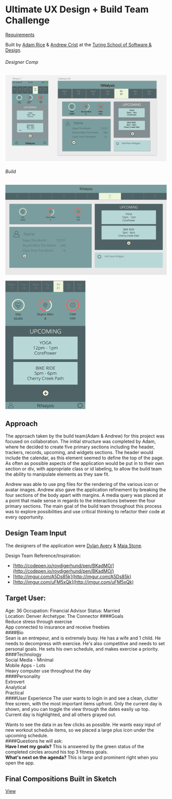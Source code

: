 # Ultimate UX Design + Build Team Challenge

[Requirements](http://frontend.turing.io/projects/ultimate-ux-ui-team-challenge.html)

Built by [Adam Rice](https://github.com/adam-rice) & [Andrew Crist](https://github.com/andrewLcrist) at the [Turing School of Software & Design](https://www.turing.io/).

###### Designer Comp
![screen-grab](https://github.com/adam-rice/fitness-app-comp/blob/master/images/designer-comp.png)

###### Build
![screen-grab](https://github.com/adam-rice/fitness-app-comp/blob/master/images/desktop.png)

<kbd><img src="https://github.com/adam-rice/fitness-app-comp/blob/master/images/mobile1.png" alt="contact card image" width="250" height="400"></kdb>

## Approach

The approach taken by the build team(Adam & Andrew) for this project was focused on collaboration. The initial structure was completed by Adam, where he decided to create five primary sections including the header, trackers, records, upcoming, and widgets sections. The header would include the calendar, as this element seemed to define the top of the page. As often as possible aspects of the application would be put in to their own section or div, with appropriate class or id labeling, to allow the build team the ability to manipulate elements as they saw fit.

Andrew was able to use png files for the rendering of the various icon or avatar images. Andrew also gave the application refinement by breaking the four sections of the body apart with margins. A media query was placed at a point that made sense in regards to the interactions between the four primary sections. The main goal of the build team throughout this process was to explore possibilities and use critical thinking to refactor their code at every opportunity.

## Design Team Input

The designers of the application were [Dylan Avery](https://github.com/dylanavery720) & [Maia Stone](https://github.com/maiastone).

Design Team Reference/Inspiration:
* [http://codepen.io/roydigerhund/pen/BKadMO/](http://codepen.io/roydigerhund/pen/BKadMO/)
* [http://imgur.com/A5Ds85k](http://imgur.com/A5Ds85k)
* [http://imgur.com/uFM5xQk](http://imgur.com/uFM5xQk)

## Target User:
Age: 36 Occupation: Financial Advisor Status: Married   
Location: Denver Archetype:  The Connector
####Goals     
Reduce stress through exercise     
App connected to insurance and receive freebies     
####Bio   
Sean is an entrepeur, and is extremely busy.  He has a wife and 1 child.  He needs to decompress with exercise.  He's also competitive and needs to set personal goals.  He sets his own schedule, and makes exercise a priority.        
####Technology     
Social Media - Minimal  
Mobile Apps - Lots  
Heavy computer use throughout the day  
####Personality  
Extrovert  
Analytical   
Practical   
####User Experience
The user wants to login in and see a clean, clutter free screen, with the most important items upfront.  Only the current day is shown, and you can toggle the view through the dates easily up top.  Current day is highlighted, and all others grayed out.  

Wants to see the data in as few clicks as possible. He wants easy input of new workout schedule items, so we placed a large plus icon under the upcoming schedule.     
####Questions he will ask:  
**Have I met my goals?**  This is answered by the green status of the completed circles around his top 3 fitness goals.  
**What's next on the agenda?**  This is large and prominent right when you open the app.

## Final Compositions Built in Sketch

[View](http://imgur.com/tAoo4Hw)
